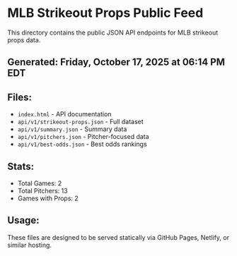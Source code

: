 # MLB Strikeout Props Public Feed

This directory contains the public JSON API endpoints for MLB strikeout props data.

## Generated: Friday, October 17, 2025 at 06:14 PM EDT

## Files:
- `index.html` - API documentation
- `api/v1/strikeout-props.json` - Full dataset
- `api/v1/summary.json` - Summary data
- `api/v1/pitchers.json` - Pitcher-focused data  
- `api/v1/best-odds.json` - Best odds rankings

## Stats:
- Total Games: 2
- Total Pitchers: 13
- Games with Props: 2

## Usage:
These files are designed to be served statically via GitHub Pages, Netlify, or similar hosting.
